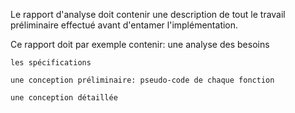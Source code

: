 Le rapport d'analyse doit contenir une description de tout le travail préliminaire effectué avant d'entamer l'implémentation. 

Ce rapport doit par exemple contenir:
    une analyse des besoins

    les spécifications
    
    une conception préliminaire: pseudo-code de chaque fonction
    
    une conception détaillée
